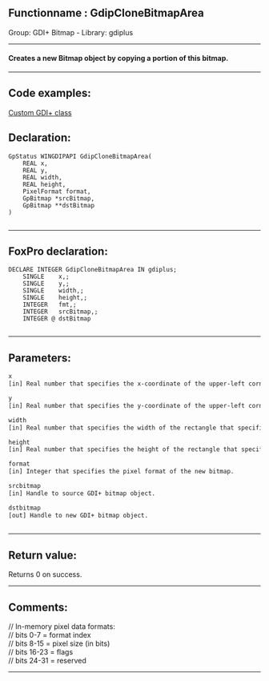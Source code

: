 <link rel="stylesheet" type="text/css" href="../../css/win32api.css">  
<link rel="stylesheet" href="https://cdnjs.cloudflare.com/ajax/libs/font-awesome/4.7.0/css/font-awesome.min.css">

## Functionname : GdipCloneBitmapArea
Group: GDI+ Bitmap - Library: gdiplus    
***  


#### Creates a new Bitmap object by copying a portion of this bitmap.
***  


## Code examples:
[Custom GDI+ class](../../samples/sample_450.md)  

## Declaration:
```foxpro  
GpStatus WINGDIPAPI GdipCloneBitmapArea(
	REAL x,
	REAL y,
	REAL width,
	REAL height,
	PixelFormat format,
	GpBitmap *srcBitmap,
	GpBitmap **dstBitmap
)
  
```  
***  


## FoxPro declaration:
```foxpro  
DECLARE INTEGER GdipCloneBitmapArea IN gdiplus;
	SINGLE    x,;
	SINGLE    y,;
	SINGLE    width,;
	SINGLE    height,;
	INTEGER   fmt,;
	INTEGER   srcBitmap,;
	INTEGER @ dstBitmap
  
```  
***  


## Parameters:
```txt  
x
[in] Real number that specifies the x-coordinate of the upper-left corner of the rectangle that specifies the portion of this bitmap to copy.

y
[in] Real number that specifies the y-coordinate of the upper-left corner of the rectangle that specifies the portion of this bitmap to copy.

width
[in] Real number that specifies the width of the rectangle that specifies the portion of this bitmap to copy.

height
[in] Real number that specifies the height of the rectangle that specifies the portion of this image to copy.

format
[in] Integer that specifies the pixel format of the new bitmap.

srcbitmap
[in] Handle to source GDI+ bitmap object.

dstbitmap
[out] Handle to new GDI+ bitmap object.
  
```  
***  


## Return value:
Returns 0 on success.  
***  


## Comments:
// In-memory pixel data formats:  
// bits 0-7 = format index  
// bits 8-15 = pixel size (in bits)  
// bits 16-23 = flags  
// bits 24-31 = reserved  
  
***  

